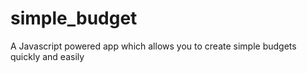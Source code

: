 simple_budget
=============

A Javascript powered app which allows you to create simple budgets quickly and easily
